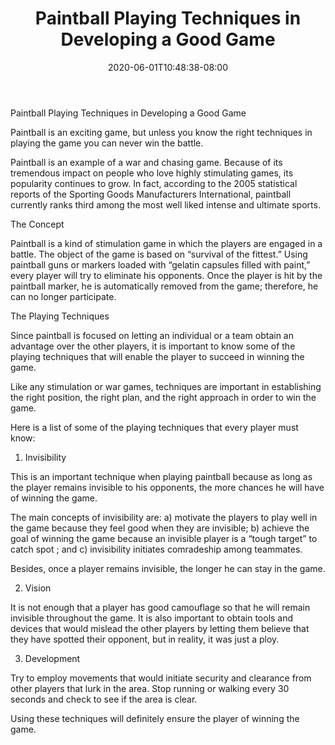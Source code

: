 ﻿---
title: "Paintball Playing Techniques in Developing a Good Game"
date: 2020-06-01T10:48:38-08:00
description: "Paint Ball Tips for Web Success"
featured_image: "/images/Paint Ball.jpg"
tags: ["Paint Ball"]
---

Paintball Playing Techniques in Developing a Good Game

Paintball is an exciting game, but unless you know the right techniques in playing the game you can never win the battle.

Paintball is an example of a war and chasing game. Because of its tremendous impact on people who love highly stimulating games, its popularity continues to grow. In fact, according to the 2005 statistical reports of the Sporting Goods Manufacturers International, paintball currently ranks third among the most well liked intense and ultimate sports.

The Concept

Paintball is a kind of stimulation game in which the players are engaged in a battle. The object of the game is based on “survival of the fittest.” Using paintball guns or markers loaded with “gelatin capsules filled with paint,” every player will try to eliminate his opponents. Once the player is hit by the paintball marker, he is automatically removed from the game; therefore, he can no longer participate.

The Playing Techniques

Since paintball is focused on letting an individual or a team obtain an advantage over the other players, it is important to know some of the playing techniques that will enable the player to succeed in winning the game.

Like any stimulation or war games, techniques are important in establishing the right position, the right plan, and the right approach in order to win the game.

Here is a list of some of the playing techniques that every player must know:

1. Invisibility 

This is an important technique when playing paintball because as long as the player remains invisible to his opponents, the more chances he will have of winning the game.

The main concepts of invisibility are: a) motivate the players to play well in the game because they feel good when they are invisible; b) achieve the goal of winning the game because an invisible player is a “tough target” to catch spot ; and c) invisibility initiates comradeship among teammates.

Besides, once a player remains invisible, the longer he can stay in the game.

2. Vision

It is not enough that a player has good camouflage so that he will remain invisible throughout the game. It is also important to obtain tools and devices that would mislead the other players by letting them believe that they have spotted their opponent, but in reality, it was just a ploy.

3. Development

Try to employ movements that would initiate security and clearance from other players that lurk in the area. Stop running or walking every 30 seconds and check to see if the area is clear. 

Using these techniques will definitely ensure the player of winning the game.


